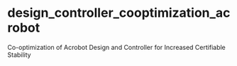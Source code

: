# design_controller_cooptimization_acrobot
Co-optimization of Acrobot Design and Controller for Increased Certifiable Stability
